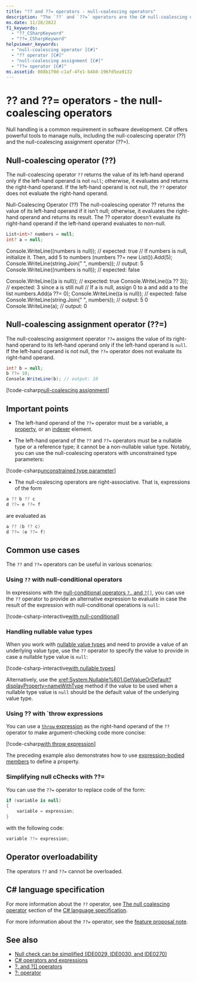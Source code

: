 ```yaml
---
title: "?? and ??= operators - null-coalescing operators"
description: "The `??` and `??=` operators are the C# null-coalescing operators. They return the value of the left-hand operand if it isn't null. Otherwise, they return the value of the right-hand operand"
ms.date: 11/28/2022
f1_keywords:
  - "??_CSharpKeyword"
  - "??=_CSharpKeyword"
helpviewer_keywords:
  - "null-coalescing operator [C#]"
  - "?? operator [C#]"
  - "null-coalescing assignment [C#]"
  - "??= operator [C#]"
ms.assetid: 088b1f0d-c1af-4fe1-b4b8-196fd5ea9132
---
```

# ?? and ??= operators - the null-coalescing operators

<!--
  Note: All the remaining Acrolinx issues in this article are because of the `??` and `??=` operator. Acrolinx believes it's a misspelling of the ? mark.
-->

Null handling is a common requirement in software development. C# offers powerful tools to manage nulls, including the null-coalescing operator (??) and the null-coalescing assignment operator (??=).

## Null-coalescing operator (??)

The null-coalescing operator `??` returns the value of its left-hand operand only if the left-hand operand is not `null`; otherwise, it evaluates and returns the right-hand operand. If the left-hand operand is not null, the `??` operator does not evaluate the right-hand operand.

Null-Coalescing Operator (??)
The null-coalescing operator ?? returns the value of its left-hand operand if it isn’t null; otherwise, it evaluates the right-hand operand and returns its result. The ?? operator doesn’t evaluate its right-hand operand if the left-hand operand evaluates to non-null.

  ```csharp
  List<int>? numbers = null;
  int? a = null;
  ```

Console.WriteLine((numbers is null)); // expected: true
// If numbers is null, initialize it. Then, add 5 to numbers
(numbers ??= new List<int>()).Add(5);
Console.WriteLine(string.Join(" ", numbers));  // output: 5
Console.WriteLine((numbers is null)); // expected: false        

Console.WriteLine((a is null)); // expected: true
Console.WriteLine((a ?? 3)); // expected: 3 since a is still null 
// If a is null, assign 0 to a and add a to the list
numbers.Add(a ??= 0);
Console.WriteLine((a is null)); // expected: false        
Console.WriteLine(string.Join(" ", numbers));  // output: 5 0
Console.WriteLine(a);  // output: 0

## Null-coalescing assignment operator (??=)

The null-coalescing assignment operator `??=` assigns the value of its right-hand operand to its left-hand operand only if the left-hand operand is `null`. If the left-hand operand is not null, the `??=` operator does not evaluate its right-hand operand.

  ```csharp
  int? b = null;
  b ??= 10;
  Console.WriteLine(b); // output: 10
  ```


[!code-csharp[null-coalescing assignment](snippets/shared/NullCoalescingOperator.cs#Assignment)]

## Important points
* The left-hand operand of the `??=` operator must be a variable, a [property](../../programming-guide/classes-and-structs/properties.md), or an [indexer](../../programming-guide/indexers/index.md) element.

* The left-hand operand of the `??` and `??=` operators must be a nullable type or a reference type; it cannot be a non-nullable value type. Notably, you can use the null-coalescing operators with unconstrained type parameters:

[!code-csharp[unconstrained type parameter](snippets/shared/NullCoalescingOperator.cs#UnconstrainedType)]

* The null-coalescing operators are right-associative. That is, expressions of the form

```csharp
a ?? b ?? c
d ??= e ??= f
```

are evaluated as

```csharp
a ?? (b ?? c)
d ??= (e ??= f)
```

## Common use cases

The `??` and `??=` operators can be useful in various scenarios:

### Using `??` with null-conditional operators
In expressions with the [null-conditional operators `?.` and `?[]`](member-access-operators.md#null-conditional-operators--and-), you can use the `??` operator to provide an alternative expression to evaluate in case the result of the expression with null-conditional operations is `null`:

  [!code-csharp-interactive[with null-conditional](snippets/shared/NullCoalescingOperator.cs#WithNullConditional)]

### Handling nullable value types
When you work with [nullable value types](../builtin-types/nullable-value-types.md) and need to provide a value of an underlying value type, use the `??` operator to specify the value to provide in case a nullable type value is `null`:

  [!code-csharp-interactive[with nullable types](snippets/shared/NullCoalescingOperator.cs#WithNullableTypes)]

Alternatively, use the <xref:System.Nullable%601.GetValueOrDefault?displayProperty=nameWithType> method if the value to be used when a nullable type value is `null` should be the default value of the underlying value type.

### Using ?? with `throw expressions
You can use a [`throw` expression](../statements/exception-handling-statements.md#the-throw-expression) as the right-hand operand of the `??` operator to make argument-checking code more concise:

  [!code-csharp[with throw expression](snippets/shared/NullCoalescingOperator.cs#WithThrowExpression)]

  The preceding example also demonstrates how to use [expression-bodied members](../../programming-guide/statements-expressions-operators/expression-bodied-members.md) to define a property.

### Simplifying null cChecks with ??=
You can use the `??=` operator to replace code of the form:

  ```csharp
  if (variable is null)
  {
      variable = expression;
  }
  ```

  with the following code:

  ```csharp
  variable ??= expression;
  ```

## Operator overloadability

The operators `??` and `??=` cannot be overloaded.

## C# language specification

For more information about the `??` operator, see [The null coalescing operator](~/_csharpstandard/standard/expressions.md#1215-the-null-coalescing-operator) section of the [C# language specification](~/_csharpstandard/standard/README.md).

For more information about the `??=` operator, see the [feature proposal note](~/_csharplang/proposals/csharp-8.0/null-coalescing-assignment.md).

## See also

- [Null check can be simplified (IDE0029, IDE0030, and IDE0270)](../../../fundamentals/code-analysis/style-rules/ide0029-ide0030-ide0270.md)
- [C# operators and expressions](index.md)
- [?. and ?[] operators](member-access-operators.md#null-conditional-operators--and-)
- [?: operator](conditional-operator.md)
